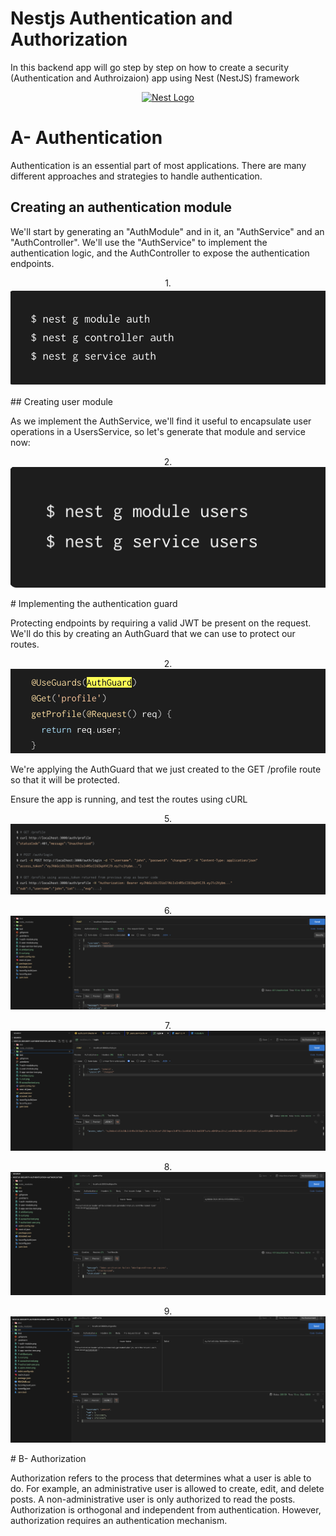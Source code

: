 # Nestjs Authentication and Authorization

In this backend app will go step by step on how to create a security (Authentication and Authroizaion) app using Nest (NestJS) framework

<p align="center">
    <a href="http://nestjs.com/" target="blank"><img src="https://nestjs.com/img/logo-small.svg" width="120" alt="Nest Logo" /></a>

# A- Authentication

Authentication is an essential part of most applications. There are many different approaches and strategies to handle authentication.

## Creating an authentication module

We'll start by generating an "AuthModule" and in it, an "AuthService" and an "AuthController". We'll use the "AuthService" to implement the authentication logic, and the AuthController to expose the authentication endpoints.

<p align="center">
  1.  <img src="./1-auth-module.png"  alt="auth module" />
</p>
## Creating user module

As we implement the AuthService, we'll find it useful to encapsulate user operations in a UsersService, so let's generate that module and service now:

<p align="center">
  2.  <img src="./2-user-module.png " ss  alt="user module" />
</p>
# Implementing the authentication guard

Protecting endpoints by requiring a valid JWT be present on the request.
We'll do this by creating an AuthGuard that we can use to protect our routes.

<p align="center">
  2.  <img src="./4-ahtGard.png "   alt="auth gard" />
</p>
We're applying the AuthGuard that we just created to the GET /profile route so that it will be protected.

Ensure the app is running, and test the routes using cURL

<p align="center">
  5.  <img src="./5-curl.png "  alt="curl" />
</p>
<p align="center">
  6.  <img src="./6-aunauthorized.png "  alt="curl" />
</p>
<p align="center">
  7.  <img src="./7-authorized-user.png "   alt="authorized" />
</p>
<p align="center">
  8.  <img src="./8-epire-token.png "  alt="expire-token" />
</p>
<p align="center">
  9.  <img src="./9-get-profile.png "   alt="get-profile" />
</p>  
# B- Authorization

Authorization refers to the process that determines what a user is able to do. For example, an administrative
user is allowed to create, edit, and delete posts. A non-administrative user is only authorized to read the posts.
Authorization is orthogonal and independent from authentication. However, authorization requires an authentication mechanism.
